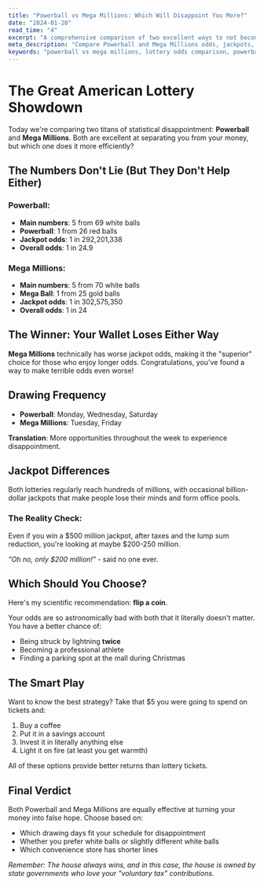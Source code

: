 ```yaml
---
title: "Powerball vs Mega Millions: Which Will Disappoint You More?"
date: "2024-01-20"
read_time: "4"
excerpt: "A comprehensive comparison of two excellent ways to not become rich."
meta_description: "Compare Powerball and Mega Millions odds, jackpots, and your chances of winning. Spoiler: they're both terrible for your wallet."
keywords: "powerball vs mega millions, lottery odds comparison, powerball mega millions difference"
---
```


# The Great American Lottery Showdown

Today we're comparing two titans of statistical disappointment: **Powerball** and **Mega Millions**. Both are excellent at separating you from your money, but which one does it more efficiently?

## The Numbers Don't Lie (But They Don't Help Either)

### Powerball:
- **Main numbers**: 5 from 69 white balls
- **Powerball**: 1 from 26 red balls
- **Jackpot odds**: 1 in 292,201,338
- **Overall odds**: 1 in 24.9

### Mega Millions:
- **Main numbers**: 5 from 70 white balls  
- **Mega Ball**: 1 from 25 gold balls
- **Jackpot odds**: 1 in 302,575,350
- **Overall odds**: 1 in 24

## The Winner: Your Wallet Loses Either Way

**Mega Millions** technically has worse jackpot odds, making it the "superior" choice for those who enjoy longer odds. Congratulations, you've found a way to make terrible odds even worse!

## Drawing Frequency

- **Powerball**: Monday, Wednesday, Saturday
- **Mega Millions**: Tuesday, Friday

**Translation**: More opportunities throughout the week to experience disappointment.

## Jackpot Differences

Both lotteries regularly reach hundreds of millions, with occasional billion-dollar jackpots that make people lose their minds and form office pools.

### The Reality Check:
Even if you win a $500 million jackpot, after taxes and the lump sum reduction, you're looking at maybe $200-250 million. 

*"Oh no, only $200 million!"* - said no one ever.

## Which Should You Choose?

Here's my scientific recommendation: **flip a coin**. 

Your odds are so astronomically bad with both that it literally doesn't matter. You have a better chance of:
- Being struck by lightning **twice**
- Becoming a professional athlete
- Finding a parking spot at the mall during Christmas

## The Smart Play

Want to know the best strategy? Take that $5 you were going to spend on tickets and:
1. Buy a coffee
2. Put it in a savings account
3. Invest it in literally anything else
4. Light it on fire (at least you get warmth)

All of these options provide better returns than lottery tickets.

## Final Verdict

Both Powerball and Mega Millions are equally effective at turning your money into false hope. Choose based on:
- Which drawing days fit your schedule for disappointment
- Whether you prefer white balls or slightly different white balls
- Which convenience store has shorter lines

*Remember: The house always wins, and in this case, the house is owned by state governments who love your "voluntary tax" contributions.*
